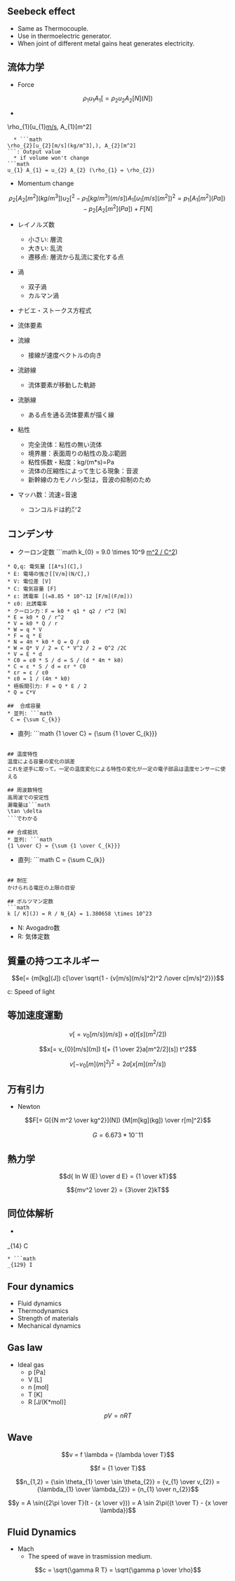 ## Seebeck effect 
* Same as Thermocouple.
* Use in thermoelectric generator.
* When joint of different metal gains heat generates electricity.

## 流体力学
* Force
```math
\rho_{1} u_{1} A_{1} [= \rho_{2} u_{2} A_{2} [N](N])
```

  * ```math
\rho_{1}[u_{1}[m/s](kg/m^3],), A_{1}[m^2]
```: Input value
  * ```math
\rho_{2}[u_{2}[m/s](kg/m^3],), A_{2}[m^2]
```: Output value
  * if volume won't change
```math
u_{1} A_{1} = u_{2} A_{2} (\rho_{1} = \rho_{2})
```

* Momentum change
```math
\rho_{2} [A_{2} [m^2](kg/m^3]) u_{2} [^2  - \rho_{1} [kg/m^3](m/s]) A_{1} [u_{1} [m/s](m^2])^2 = p_{1} [A_{1} [m^2](Pa]) - p_{2} [A_{2} [m^2](Pa]) + F[N]
```

* レイノルズ数
  * 小さい: 層流
  * 大きい: 乱流
  * 遷移点: 層流から乱流に変化する点

* 渦
  * 双子渦
  * カルマン渦

* ナビエ・ストークス方程式
* 流体要素
* 流線
  * 接線が速度ベクトルの向き
* 流跡線
  * 流体要素が移動した軌跡
* 流脈線
  * ある点を通る流体要素が描く線
* 粘性
  * 完全流体：粘性の無い流体
  * 境界層：表面周りの粘性の及ぶ範囲
  * 粘性係数・粘度：kg/(m*s)=Pa
  * 流体の圧縮性によって生じる現象：音波
  * 新幹線のカモノハシ型は，音波の抑制のため
* マッハ数：流速÷音速
  * コンコルドは約㍅2

## コンデンサ
* クーロン定数 ```math
k_{0} = 9.0 \times 10^9 [m^2 / C^2](N))
```
* Q,q: 電気量 [[A*s](C],)
* E: 電場の強さ[[V/m](N/C],)
* V: 電位差 [V]
* C: 電気容量 [F]
* ε: 誘電率 [(=8.85 * 10^-12 [F/m](F/m]))
* ε0: 比誘電率
* クーロン力：F = k0 * q1 * q2 / r^2 [N]
* E = k0 * Q / r^2
* V = k0 * Q / r
* W = q * V
* F = q * E
* N = 4π * k0 * Q = Q / ε0
* W = Q* V / 2 = C * V^2 / 2 = Q^2 /2C
* V = E * d
* C0 = ε0 * S / d = S / (d * 4π * k0)
* C = ε * S / d = εr * C0
* εr = ε / ε0
* ε0 = 1 / (4π * k0)
* 極板間引力: F = Q * E / 2
* Q = C*V

##  合成容量 
* 並列: ```math
 C = {\sum C_{k}} 
```
* 直列: ```math
{1 \over C} = {\sum {1 \over C_{k}}}
```

## 温度特性
温度による容量の変化の誤差
これを逆手に取って，一定の温度変化による特性の変化が一定の電子部品は温度センサーに使える

## 周波数特性
高周波での安定性
漏電量は```math
\tan \delta
```でわかる

## 合成抵抗
* 並列: ```math
{1 \over C} = {\sum {1 \over C_{k}}}
```
* 直列: ```math
 C = {\sum C_{k}} 
```

## 耐圧
かけられる電圧の上限の目安

## ボルツマン定数
```math
k [/ K](J) = R / N_{A} = 1.380658 \times 10^23
```
* N: Avogadro数
* R: 気体定数

## 質量の持つエネルギー
```math
e[= {m[kg](J]) c[\over \sqrt{1 - {v[m/s](m/s]^2)^2 /\over c[m/s]^2}}}
```

c: Speed of light

## 等加速度運動
```math
v[= v_{0}[m/s](m/s]) + a[t[s](m^2/2])
```

```math
x[= v_{0}[m/s](m]) t[+ {1 \over 2}a[m^2/2](s]) t^2
```

```math
v[- v_{0}[m](m]^2)^2 = 2 a[x[m](m^2/s])
```

## 万有引力
* Newton
```math
F[= G[{N m^2 \over kg^2}](N]) {M[m[kg](kg]) \over r[m]^2}
```

```math
G = 6.673 * 10^-11
```

## 熱力学
```math
d{ ln W (E) \over d E} = {1 \over kT}
```

```math
{mv^2 \over 2} = {3\over 2}kT
```

## 同位体解析
* ```math
_{14} C
```
* ```math
_{129} I
```

## Four dynamics 
* Fluid dynamics
* Thermodynamics
* Strength of materials
* Mechanical dynamics

## Gas law 
* Ideal gas
  * p [Pa]
  * V [L]
  * n [mol]
  * T [K]
  * R [J/(K*mol)]
```math
pV = nRT
```

## Wave 
```math
v = f \lambda = {\lambda \over T}
```

```math
f = {1 \over T}
```

```math
n_{1,2} = {\sin \theta_{1} \over \sin \theta_{2}} = {v_{1} \over v_{2}} = {\lambda_{1} \over \lambda_{2}} = {n_{1} \over n_{2}}
```

```math
y = A \sin({2\pi \over T}(t - {x \over v})) = A \sin 2\pi({t \over T} - {x \over \lambda})
```

## Fluid Dynamics 
* Mach
  * The speed of wave in trasmission medium.
```math
c = \sqrt{\gamma R T} = \sqrt{\gamma p \over \rho}
```